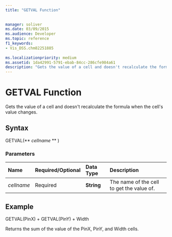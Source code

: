 ```yaml
---
title: "GETVAL Function"
 
 
manager: soliver
ms.date: 03/09/2015
ms.audience: Developer
ms.topic: reference
f1_keywords:
- Vis_DSS.chm82251885
 
ms.localizationpriority: medium
ms.assetid: 1da42991-5791-ebab-84cc-286cfe984a61
description: "Gets the value of a cell and doesn't recalculate the formula when the cell's value changes."
---
```


# GETVAL Function

Gets the value of a cell and doesn't recalculate the formula when the cell's value changes.
  
## Syntax

GETVAL(** *cellname* ** ) 
  
### Parameters

|**Name**|**Required/Optional**|**Data Type**|**Description**|
|:-----|:-----|:-----|:-----|
| _cellname_ <br/> |Required  <br/> |**String** <br/> |The name of the cell to get the value of.  <br/> |
   
## Example

GETVAL(PinX) + GETVAL(PinY) + Width 
  
Returns the sum of the value of the PinX, PinY, and Width cells. 
  

